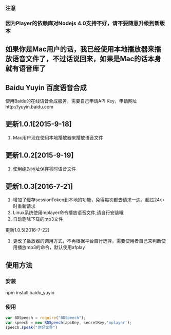 ### 注意
### 因为Player的依赖库对Nodejs 4.0支持不好，请不要随意升级到新版本
## 如果你是Mac用户的话，我已经使用本地播放器来播放语音文件了，不过话说回来，如果是Mac的话本身就有语音库了

Baidu Yuyin 百度语音合成
-----------------------

使用Baidu的在线语音合成服务，需要自己申请API Key，申请网址http://yuyin.baidu.com

更新1.0.1[2015-9-18]
----------------------
1. Mac用户现在使用本地播放器来播放语音文件

更新1.0.2[2015-9-19]
----------------------
1. 使用绝对地址保存零时语音文件

更新1.0.3[2016-7-21]
----------------------
1. 增加了缓存sessionToken到本地的功能，免得每次都去请求一边，超过24小时重新请求
2. Linux系统使用mplayer命令播放语音文件,请自行安装哦
3. 自动删除下载的mp3文件

更新1.0.5[2016-7-22]
1. 更改了播放器的调用方式，不再根据平台自行选择，需要使用者自己来判断使用播放mp3的命令，默认使用afplay

使用方法
-------
### 安装

npm install baidu_yuyin

### 使用
```javascript
var BDSpeech = require("BDSpeech");
var speech = new BDSpeech(apiKey, secretKey,'mplayer');
speech.speak("你好世界")
```
